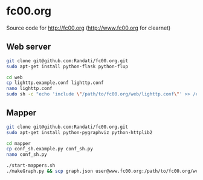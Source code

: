 # fc00.org

Source code for http://fc00.org (http://www.fc00.org for clearnet)


## Web server
```bash
git clone git@github.com:Randati/fc00.org.git
sudo apt-get install python-flask python-flup

cd web
cp lighttp.example.conf lighttp.conf
nano lighttp.conf
sudo sh -c "echo 'include \"/path/to/fc00.org/web/lighttp.conf\"' >> /etc/lighttpd/lighttpd.conf"
```


## Mapper
```bash
git clone git@github.com:Randati/fc00.org.git
sudo apt-get install python-pygraphviz python-httplib2

cd mapper
cp conf_sh.example.py conf_sh.py
nano conf_sh.py

./start-mappers.sh
./makeGraph.py && scp graph.json user@www.fc00.org:/path/to/fc00.org/web/static/graph.json
```

